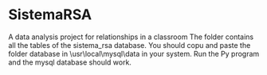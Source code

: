 # SistemaRSA
A data analysis project for relationships in a classroom
The folder contains all the tables of the sistema_rsa database. You should copu and paste the folder database in \usr\local\mysql\data in your system.
Run the Py program and the mysql database should work.
